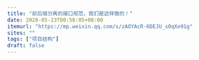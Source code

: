 ```yaml
---
title: "前后端分离的接口规范，我们是这样做的！"
date: 2020-05-23T00:58:05+08:00
itemurl: "https://mp.weixin.qq.com/s/zAOYAcR-6DEJU_s0qXe91g"
sites: ""
tags: ["项目结构"]
draft: false
---
```


